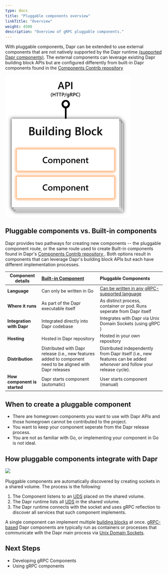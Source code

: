 ```yaml
---
type: docs
title: "Pluggable components overview"
linkTitle: "Overview"
weight: 4500
description: "Overview of gRPC pluggable components."
---
```


With pluggable components, Dapr can be extended to use external components that are not natively supported by the Dapr runtime [(supported Dapr components)](https://docs.dapr.io/operations/components/). The external components can leverage existing Dapr building block APIs but are configured differently from built-in Dapr components found in the [Components Contrib repository ](https://github.com/dapr/components-contrib)

<img src="/images/concepts-building-blocks.png" width=400> 


## Pluggable components vs. Built-in components

Dapr provides two pathways for creating new components -- the pluggable component route, or the same route used to create Built-in components found in Dapr's [Components Contrib repository ](https://github.com/dapr/components-contrib). Both options result in components that can leverage Dapr's building block APIs but each have different implementation processes.


|Component details |[Built-in Component](https://github.com/dapr/components-contrib/blob/master/docs/developing-component.md)| Pluggable Components|
|--------------------|:--------|:-----------------------|
| **Language** |Can only be written in Go | [Can be written in any gRPC-supported language](https://grpc.io/docs/what-is-grpc/introduction/#:~:text=Protocol%20buffer%20versions,-While%20protocol%20buffers&text=Proto3%20is%20currently%20available%20in,with%20more%20languages%20in%20development.)   | 
| **Where it runs** |As part of the Dapr executable itself   | As distinct process, container or pod. Runs seperate from Dapr itself | 
| **Integration with Dapr** | Integrated directly into Dapr codebase | Integrates with Dapr via Unix Domain Sockets (using gRPC ) | 
| **Hosting**|Hosted in Dapr repository| Hosted in your own repository | 
| **Distribution**|Distributed with Dapr release (i.e., new features added to component need to be aligned with Dapr releases |Distributed independently from Dapr itself (i.e., new features can be added *whenever* and follow your release cycle).  | 
| **How component is started**|Dapr starts component (automatic) |  User starts component (manual) | 



## When to create a pluggable component
* There are homegrown components you want to use with Dapr APIs and those homegrown cannot be contributed to the project.
* You want to keep your component seperate from the Dapr release process.
* You are not as familiar with Go, or implementing your component in Go is not ideal.


## How pluggable components integrate with Dapr


<img src="/images/pluggable-component-process.png" width=400>

Pluggable components are automatically discovered by creating sockets in a shared volume. The process is the following:
1. The Component listens to an [UDS](https://en.wikipedia.org/wiki/Unix_domain_socket) placed on the shared volume.
2. The Dapr runtime lists all [UDS](https://en.wikipedia.org/wiki/Unix_domain_socket) in the shared volume.
3. The Dapr runtime connects with the socket and uses gRPC reflection to discover all services that such component implements.

A single component can implement multiple [building blocks](http://localhost:1313/concepts/building-blocks-concept/) at once.
[gRPC-based](https://grpc.io/) Dapr components are typically run as containers or processes that communicate with the Dapr main process via [Unix Domain Sockets](https://en.wikipedia.org/wiki/Unix_domain_socket).

## Next Steps
- Developing gRPC Components
- Using gRPC components
